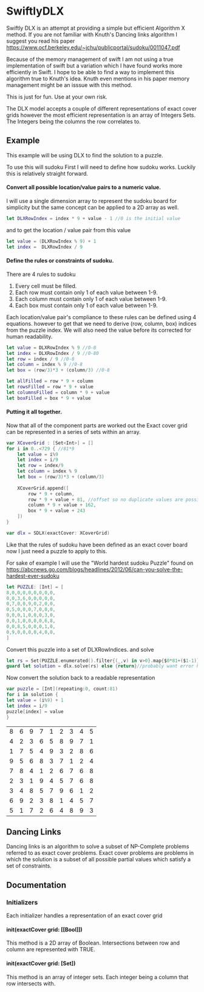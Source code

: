 # SwiftlyDLX 

Swiftly DLX is an attempt at providing a simple but efficient Algorithm X method. If you are not familiar with Knuth's Dancing links algorithm I suggest you read his paper https://www.ocf.berkeley.edu/~jchu/publicportal/sudoku/0011047.pdf

Because of the memory management of swift I am not using a true implementation of swift but a variation which I have found works more efficiently in Swift. I hope to be able to find a way to implement this algorithm true to Knuth's idea. Knuth even mentions in his paper memory management might be an isssue with this method.

This is just for fun. Use at your own risk. 


The DLX model accepts a couple of different representations of exact cover grids however the most efficient representation is an array of Integers Sets. The Integers being the columns the row correlates to.

## Example

This example will be using DLX to find the solution to a puzzle.

To use this will sudoku First I will need to define how sudoku works. Luckily this is relatively straight forward. 

#### Convert all possible location/value pairs to a numeric value.

I will use a single dimension array to represent the sudoku board for simplicity but the same concept can be applied to a 2D array as well. 

```swift
let DLXRowIndex = index * 9 + value - 1 //0 is the initial value
```

and to get the location / value pair from this value

```swift
let value = (DLXRowIndex % 9) + 1
let index =  DLXRowIndex / 9
```

#### Define the rules or constraints of sudoku. 

There are 4 rules to sudoku

1. Every cell must be filled.
2. Each row must contain only 1 of each value between 1-9.
3. Each column must contain only 1 of each value between 1-9.
4. Each box must contain only 1 of each value between 1-9.

Each location/value pair's compliance to these rules can be defined using 4 equations. however to get that we need to derive (row, column, box) indices from the puzzle index. We will also need the value before its corrected for human readability. 

```swift
let value = DLXRowIndex % 9 //0-8
let index = DLXRowIndex / 9 //0-80
let row = index / 9 //0-8
let column = index % 9 //0-8
let box = (row/3)*3 + (column/3) //0-8

let allFilled = row * 9 + column
let rowsFilled = row * 9 + value
let columnsFilled = column * 9 + value
let boxFilled = box * 9 + value

```

#### Putting it all together. 
Now that all of the component parts are worked out the Exact cover grid can be represented in a series of sets within an array.

```swift
var XCoverGrid : [Set<Int>] = []
for i in 0..<729 { //81*9
    let value = i%9
    let index = i/9
    let row = index/9
    let column = index % 9
    let box = (row/3)*3 + (column/3)
    
    XCoverGrid.append([
        row * 9 + column,
        row * 9 + value + 81, //offset so no duplicate values are possible
        column * 9 + value + 162,
        box * 9 + value + 243
    ])
}

var dlx = SDLX(exactCover: XCoverGrid)
```

Like that the rules of sudoku have been defined as an exact cover board now I just need a puzzle to apply to this.

For sake of example I will use the "World hardest sudoku Puzzle" found on https://abcnews.go.com/blogs/headlines/2012/06/can-you-solve-the-hardest-ever-sudoku

```swift
let PUZZLE: [Int] = [
8,0,0,0,0,0,0,0,0,
0,0,3,6,0,0,0,0,0,
0,7,0,0,9,0,2,0,0,
0,5,0,0,0,7,0,0,0,
0,0,0,1,0,0,0,3,0,
0,0,1,0,0,0,0,6,8,
0,0,8,5,0,0,0,1,0,
0,9,0,0,0,0,4,0,0,
]
```

Convert this puzzle into a set of DLXRowIndices. and solve

```swift
let rs = Set(PUZZLE.enumerated().filter{(_,v) in v>0}.map{$0*81+($1-1)})
guard let solution = dlx.solve(rs) else {return}//probably want error handling

```

Now convert the solution back to a readable representation

```swift
var puzzle = [Int](repeating:0, count:81)
for i in solution {
let value = (i%9) + 1
let index = i/9
puzzle[index] = value
}
```
|     |     |     |     |     |     |     |     |     |
|:---:|:---:|:---:|:---:|:---:|:---:|:---:|:---:|:---:|
| 8 | 6 | 9 | 7 | 1 | 2 | 3 | 4 | 5 |
| 4 | 2 | 3 | 6 | 5 | 8 | 9 | 7 | 1 |
| 1 | 7 | 5 | 4 | 9 | 3 | 2 | 8 | 6 |
| 9 | 5 | 6 | 8 | 3 | 7 | 1 | 2 | 4 |
| 7 | 8 | 4 | 1 | 2 | 6 | 7 | 6 | 8 |
| 2 | 3 | 1 | 9 | 4 | 5 | 7 | 6 | 8 |
| 3 | 4 | 8 | 5 | 7 | 9 | 6 | 1 | 2 |
| 6 | 9 | 2 | 3 | 8 | 1 | 4 | 5 | 7 |
| 5 | 1 | 7 | 2 | 6 | 4 | 8 | 9 | 3 |

## Dancing Links
Dancing links is an algorithm to solve a subset of NP-Complete problems referred to as exact cover problems. Exact cover problems are problems in which the solution is a subset of all possible partial values which satisfy a set of constraints. 

## Documentation

### Initializers

Each initializer handles a representation of an exact cover grid

#### init(exactCover grid: [[Bool]])
This method is a 2D array of Boolean. Intersections between row and column are represented with TRUE.

#### init(exactCover grid: [Set<Int>])
This method is an array of integer sets. Each integer being a column that row intersects with. 







